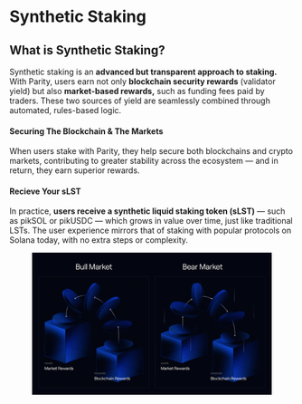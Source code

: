 # Synthetic Staking

## What is Synthetic Staking?

Synthetic staking is an **advanced but transparent approach to staking.** With Parity, users earn not only **blockchain security rewards** (validator yield) but also **market-based rewards,** such as funding fees paid by traders. These two sources of yield are seamlessly combined through automated, rules-based logic.

#### Securing The Blockchain & The Markets

When users stake with Parity, they help secure both blockchains and crypto markets, contributing to greater stability across the ecosystem — and in return, they earn superior rewards.

#### Recieve Your sLST

In practice, **users receive a synthetic liquid staking token (sLST)** — such as pikSOL or pikUSDC — which grows in value over time, just like traditional LSTs. The user experience mirrors that of staking with popular protocols on Solana today, with no extra steps or complexity.

<figure><img src="../.gitbook/assets/Syntetic Staking (3).png" alt=""><figcaption></figcaption></figure>
